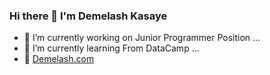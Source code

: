 ### Hi there 👋 I'm Demelash Kasaye
- 🔭 I’m currently working on Junior Programmer Position ...
- 🌱 I’m currently learning From DataCamp ...
- 🌱 [Demelash.com](https://demelash.pythonanywhere.com/)

<!--
**demelashk/demelashk** is a ✨ _special_ ✨ repository because its `README.md` (this file) appears on your GitHub profile.

Here are some ideas to get you started:

- 🔭 I’m currently working on Junior Programmer Position ...
- 🌱 I’m currently learning From DataCamp ...
- 👯 I’m looking to collaborate on ...
- 🤔 I’m looking for help with ...
- 💬 Ask me about ...
- 📫 How to reach me: ...
- 😄 Pronouns: ...
- ⚡ Fun fact: ...
-->
